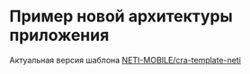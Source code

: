 # Пример новой архитектуры приложения

Актуальная версия шаблона [NETI-MOBILE/cra-template-neti](https://github.com/NETI-MOBILE/cra-template-neti)